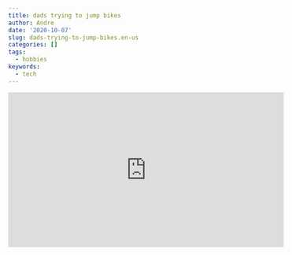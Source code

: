 ```yaml
---
title: dads trying to jump bikes
author: Andre
date: '2020-10-07'
slug: dads-trying-to-jump-bikes.en-us
categories: []
tags:
  - hobbies
keywords:
  - tech
---
```


<iframe width="560" height="315" src="https://www.youtube.com/embed/iRbuDOPJlJE" frameborder="0" allow="accelerometer; autoplay; clipboard-write; encrypted-media; gyroscope; picture-in-picture" allowfullscreen></iframe>